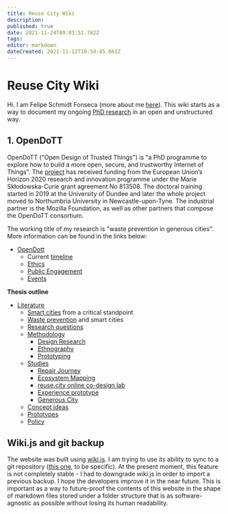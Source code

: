 ```yaml
---
title: Reuse City Wiki
description: 
published: true
date: 2021-11-24T09:03:51.782Z
tags: 
editor: markdown
dateCreated: 2021-11-12T10:50:45.063Z
---
```


# Reuse City Wiki

Hi. I am Felipe Schmidt Fonseca (more about me [here](https://is.efeefe.me)). This wiki starts as a way to document my ongoing [PhD research](/opendott) in an open and unstructured way.

## 1. OpenDoTT

OpenDoTT ("Open Design of Trusted Things") is "a PhD programme to explore how to build a more open, secure, and trustworthy Internet of Things". The [project](https://opendott.org) has received funding from the European Union’s Horizon 2020 research and innovation programme under the Marie Skłodowska-Curie grant agreement No 813508. The doctoral training started in 2019 at the University of Dundee and later the whole project moved to Northumbria University in Newcastle-upon-Tyne. The industrial partner is the Mozilla Foundation, as well as other partners that compose the OpenDoTT consortium.

The working title of my research is "waste prevention in generous cities". More information can be found in the links below:

- [OpenDott](/opendott)
	- Current [timeline](/opendott/timeline)
  - [Ethics](/opendott/ethics)
  - [Public Engagement](/opendott/dissemination)
  - [Events](/opendott/events)

**Thesis outline**

- [Literature](/opendott/literature)
  	- [Smart cities](/opendott/literature/smart-cities) from a critical standpoint
    - [Waste prevention](/opendott/literature/waste-prevention) and smart cities
  - [Research questions](/opendott/research-questions)
  - [Methodology](/opendott/methodology)
  	- [Design Research](/opendott/methodology/design-research)
    - [Ethnography](/opendott/methodology/ethnography)
    - [Prototyping](/opendott/methodology/prototyping)
  - [Studies](/opendott/studies)
  	- [Repair Journey](/opendott/studies/repair-journey)
    - [Ecosystem Mapping](/opendott/studies/ecosystem-mapping)
    - [reuse.city online co-design lab](/opendott/studies/reuse-city)
    - [Experience prototype](/opendott/studies/experience-prototype)
    - [Generous City](/opendott/studies/generous-city)
  - [Concept ideas](/opendott/concept-ideas)
  - [Prototypes](/opendott/prototypes)
  - [Policy](/opendott/policy)

## Wiki.js and git backup

The website was built using [wiki.js](https://js.wiki/). I am trying to use its ability to sync to a git repository ([this one](https://github.com/reuse-city/wiki/), to be specific). At the present moment, this feature is not completely stable - I had to downgrade wiki.js in order to import a previous backup. I hope the developers improve it in the near future. This is important as a way to future-proof the contents of this website in the shape of markdown files stored under a folder structure that is as software-agnostic as possible without losing its human readability.